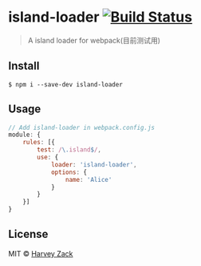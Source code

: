 # island-loader [![Build Status](https://www.travis-ci.org/zhw2590582/island-loader.svg?branch=master)](https://www.travis-ci.org/zhw2590582/island-loader)
> A island loader for webpack(目前测试用)

## Install

```
$ npm i --save-dev island-loader
```

## Usage

```js
// Add island-loader in webpack.config.js
module: {
    rules: [{
        test: /\.island$/,
        use: {
            loader: 'island-loader',
            options: {
                name: 'Alice'
            }
        }
    }]
}
```

## License

MIT © [Harvey Zack](https://www.zhw-island.com/)